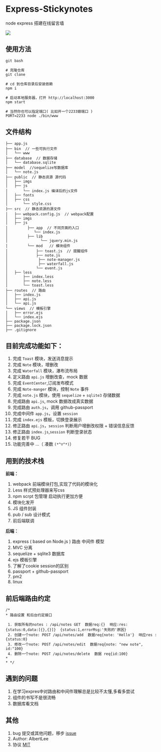 # Express-Stickynotes
node express 搭建在线留言墙

![](https://i.loli.net/2018/03/02/5a9915ec07496.png)

## 使用方法

```
git bash

# 克隆仓库
git clone 

# cd 到仓库目录后安装依赖
npm i

# 启动本地服务器，打开 http://localhost:3000
npm start

# 当然你也可以指定端口( 比如开一个2233娘端口 )
PORT=2233 node ./bin/www
```

## 文件结构

```
├── app.js
├── bin  // 一些可执行文件
│   └── www
├── database  // 数据存储
│   └── database.sqlite
├── model  //sequelize写数据库
│   └── note.js
├── public  // 静态资源 源代码
│   ├── imgs
│   ├── js
│	    └── index.js 编译后的js文件
│   ├── fonts
│   ├── css
│       └── style.css
├── src  // 静态资源的源文件
│   ├── webpack.config.js  // webpack配置
│   ├── imgs
│   ├── js
│         ├── app  // 不同页面的入口
│            └── index.js
│         ├── lib
│               └── jquery.min.js
│         └── mod   // 模块组件
│             ├── toast.js  // 提醒组件
│             ├── note.js
│              ├── note-manager.js
│              ├── waterfall.js
│             └── event.js
│   ├── less
│       ├── index.less
│       ├── note.less
│       └── toast.less
├── routes  // 路由
│   ├── index.js
│   ├── api.js
│   └── api.js
└── views  // 模板引擎
│   ├── error.ejs
│   └── index.ejs
├── package.json
├── package.lock.json
├── .gitignore

```

## 目前完成功能如下：

1. 完成 `Toast` 模块，发送消息提示
2. 完成 `Note` 模块，增删改
3. 完成 `Waterfall` 模块，瀑布流布局
4. 定义路由 `api.js` 增删改查，mock 数据
5. 完成 `EventCenter`,订阅发布模式
6. 完成 `Note-manger` 模块，控制 `Note` 事件
7. 完成 `note.js` 模块，使用 `sequelize` + `sqlite3` 存储数据
8. 完成路由 `api.js`, mock 数据改成真实数据
9. 完成路由 `auth.js`，调用 github-passport
10. 完成中间件 `app.js`，设置 `session`
11. 完成 `index.ejs` 模板，切换登录展示
12. 修正路由 `api.js`，`session` 判断用户增删改权限 + 错误信息反馈
13. 修正路由 `index.js`,`session` 判断登录状态
14. 修复若干 BUG
15. 功能完善中 ...（ 凑数 `(*^▽^*)`）

## 用到的技术栈

**前端：**
1. webpack 前端模块打包,实现了代码的模块化
2. Less 样式预处理器来写css
3. npm scrpt 包管理 启动执行更加方便
4. 模块化发开
5. JS 组件封装
6. pub / sub 设计模式
7. 前后端联调

**后端：**
1. express ( based on Node.js ) 路由 中间件 模型
2. MVC 分离
3. sequelize + sqlite3 数据库
4. ejs 模板引擎
5. 了解了cookie session的区别
6. passport + github-passport
7. pm2
8. linux

## 前后端路由约定
```
/*
* 路由设置 和后台约定接口

 1. 获取所有的notes : /api/notes GET  数据req:{}  响应:res:{status:0,data:[{},{}]}  {status:1,errorMsg:'失败的'原因} 
 2. 创建一个note: POST /api/notes/add  数据req{note: 'Hello'}  响应res :{status:0} 
 3. 修改一个note: POST /api/notes/edit  数据req{note: "new note", id:"100}  
 4. 删除一个note: POST /api/notes/delete  数据 req{id:100} 
* 
* */
```

## 遇到的问题
1. 在学习expres中对路由和中间件理解总是比较不太懂,多看多尝试
2. 组件的书写不是很流畅
3. 数据库看文档



## 其他
1. bug 提交或其他问题，移步 [ issue ](../../issues)
2. Author: AlbertLee
3. 协议 [ MIT ](./LICENSE)
